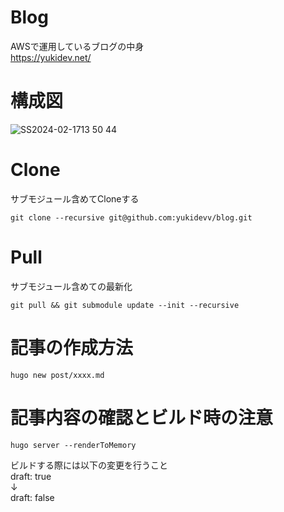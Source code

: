 # Blog
AWSで運用しているブログの中身  
https://yukidev.net/

# 構成図  
![SS2024-02-1713 50 44](https://github.com/yukidevv/blog/assets/31511996/2c5ced48-5810-4c1b-b1d8-082068d7ba4a)

# Clone
サブモジュール含めてCloneする
```
git clone --recursive git@github.com:yukidevv/blog.git
```

# Pull
サブモジュール含めての最新化
```
git pull && git submodule update --init --recursive
```

# 記事の作成方法
```
hugo new post/xxxx.md
```

# 記事内容の確認とビルド時の注意
```
hugo server --renderToMemory
```
ビルドする際には以下の変更を行うこと<br>
draft: true<br>
↓<br>
draft: false

